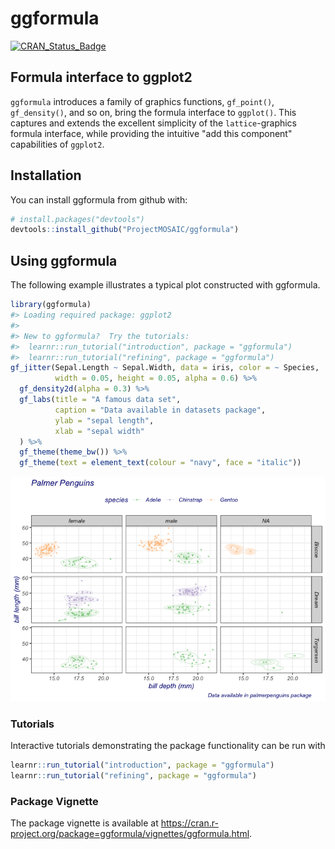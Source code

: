 
<!-- README.md is generated from README.Rmd. Please edit that file -->
ggformula
=========

[![CRAN\_Status\_Badge](http://www.r-pkg.org/badges/version/ggformula)](https://cran.r-project.org/package=ggformula)

Formula interface to ggplot2
----------------------------

`ggformula` introduces a family of graphics functions, `gf_point()`, `gf_density()`, and so on, bring the formula interface to `ggplot()`. This captures and extends the excellent simplicity of the `lattice`-graphics formula interface, while providing the intuitive "add this component" capabilities of `ggplot2`.

Installation
------------

You can install ggformula from github with:

``` r
# install.packages("devtools")
devtools::install_github("ProjectMOSAIC/ggformula")
```

Using ggformula
---------------

The following example illustrates a typical plot constructed with ggformula.

``` r
library(ggformula)
#> Loading required package: ggplot2
#> 
#> New to ggformula?  Try the tutorials: 
#>  learnr::run_tutorial("introduction", package = "ggformula")
#>  learnr::run_tutorial("refining", package = "ggformula")
gf_jitter(Sepal.Length ~ Sepal.Width, data = iris, color = ~ Species,
          width = 0.05, height = 0.05, alpha = 0.6) %>%
  gf_density2d(alpha = 0.3) %>%
  gf_labs(title = "A famous data set",
          caption = "Data available in datasets package",
          ylab = "sepal length",
          xlab = "sepal width"
  ) %>%
  gf_theme(theme_bw()) %>%
  gf_theme(text = element_text(colour = "navy", face = "italic"))
```

![](README-example-1.png)

### Tutorials

Interactive tutorials demonstrating the package functionality can be run with

``` r
learnr::run_tutorial("introduction", package = "ggformula")
learnr::run_tutorial("refining", package = "ggformula")
```

### Package Vignette

The package vignette is available at <https://cran.r-project.org/package=ggformula/vignettes/ggformula.html>.
